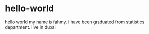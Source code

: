 # hello-world
hello world 
my name is fahmy. i have been graduated from statistics department. live in dubai 
